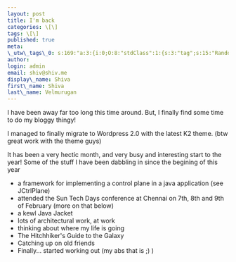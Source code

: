 ```yaml
---
layout: post
title: I'm back
categories: \[\]
tags: \[\]
published: true
meta:
\_utw\_tags\_0: s:169:"a:3:{i:0;O:8:"stdClass":1:{s:3:"tag";s:15:"Random-Thoughts";}i:1;O:8:"stdClass":1:{s:3:"tag";s:13:"short\_updates";}i:2;O:8:"stdClass":1:{s:3:"tag";s:12:"Site\_updates";}}";
author:
login: admin
email: shiv@shiv.me
display\_name: Shiva
first\_name: Shiva
last\_name: Velmurugan
---
```


I have been away far too long this time around. But, I finally find some time to do my bloggy thingy!

I managed to finally migrate to Wordpress 2.0 with the latest K2 theme. (btw great work with the theme guys)

It has been a very hectic month, and very busy and interesting start to the year! Some of the stuff I have been dabbling in since the begining of this year

- a framework for implementing a control plane in a java application (see JCtrlPlane)  
- attended the Sun Tech Days conference at Chennai on 7th, 8th and 9th of February (more on that below)  
- a kewl Java Jacket  
- lots of architectural work, at work  
- thinking about where my life is going  
- The Hitchhiker's Guide to the Galaxy  
- Catching up on old friends  
- Finally... started working out (my abs that is ;) )
